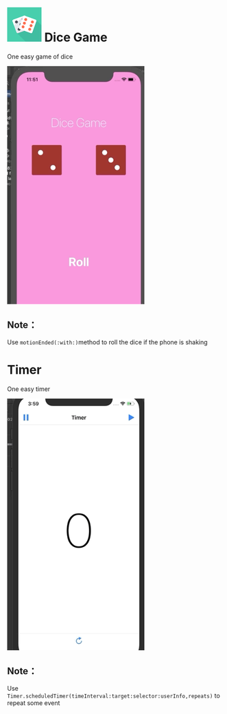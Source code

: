 

# ![120](https://github.com/SummitXY/iOS-projects/blob/master/DiceGame/DiceGame/Assets.xcassets/AppIcon.appiconset/80.png)	Dice Game

One easy game of dice

<img src="https://github.com/SummitXY/iOS-projects/blob/master/DiceGame/sources/DiceGame.gif" width="320">

## Note：

Use `motionEnded(:with:)`method to roll the dice if the phone is shaking

# Timer

One easy timer



<img src="https://github.com/SummitXY/iOS-projects/blob/master/Timer/sources/Timer.gif" width="320" >

## Note：

Use `Timer.scheduledTimer(timeInterval:target:selector:userInfo,repeats)` to repeat some event